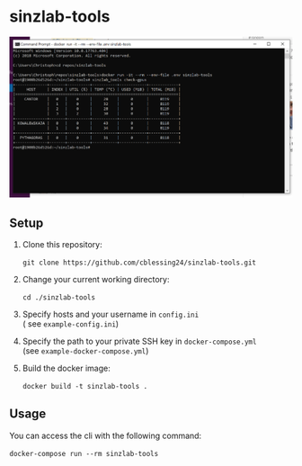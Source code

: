 # sinzlab-tools

![](example.PNG)

## Setup

1. Clone this repository:

    ``git clone https://github.com/cblessing24/sinzlab-tools.git``
    
2. Change your current working directory:

    ``cd ./sinzlab-tools``
    
3. Specify hosts and your username in `config.ini`  
(   see `example-config.ini`)

4. Specify the path to your private SSH key in `docker-compose.yml`  
    (see `example-docker-compose.yml`)

5. Build the docker image:

    ``docker build -t sinzlab-tools .``

## Usage

You can access the cli with the following command:

```docker-compose run --rm sinzlab-tools```